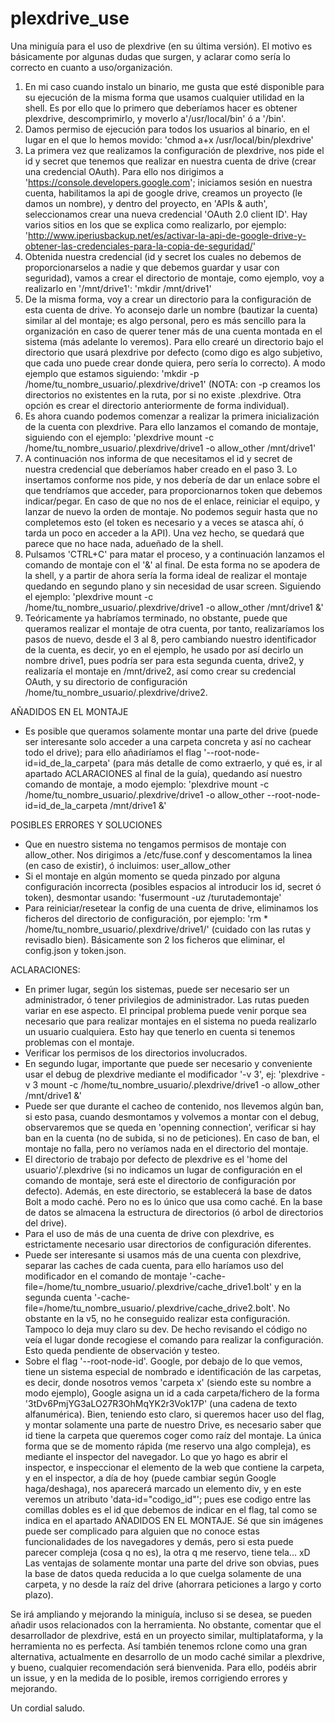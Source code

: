 # plexdrive_use
Una miniguía para el uso de plexdrive (en su última versión). El motivo es básicamente por algunas 
dudas que surgen, y aclarar como sería lo correcto en cuanto a uso/organización.

1. En mi caso cuando instalo un binario, me gusta que esté disponible para su ejecución de la 
misma forma que usamos cualquier utilidad en la shell. Es por ello que lo primero que deberíamos 
hacer es obtener plexdrive, descomprimirlo, y moverlo a'/usr/local/bin' ó a '/bin'.
2. Damos permiso de ejecución para todos los usuarios al binario, en el lugar en el que lo hemos movido: 'chmod a+x 
/usr/local/bin/plexdrive'
3. La primera vez que realizamos la configuración de plexdrive, nos pide el id y secret que 
tenemos que realizar en nuestra cuenta de drive (crear una credencial OAuth). Para ello nos 
dirigimos a 
'https://console.developers.google.com'; iniciamos sesión en nuestra cuenta, habilitamos la api de 
google drive, creamos un proyecto (le damos un nombre), y dentro del proyecto, en 'APIs & auth', 
seleccionamos crear una nueva credencial 'OAuth 2.0 client ID'. Hay varios sitios en los que se 
explica como realizarlo, por ejemplo: 
'http://www.iperiusbackup.net/es/activar-la-api-de-google-drive-y-obtener-las-credenciales-para-la-copia-de-seguridad/'
4. Obtenida nuestra credencial (id y secret los cuales no debemos de proporcionarselos a nadie y que 
debemos guardar y usar con seguridad), vamos a crear el directorio de montaje, como ejemplo, voy a 
realizarlo en '/mnt/drive1': 'mkdir /mnt/drive1'
5. De la misma forma, voy a crear un directorio para la configuración de esta cuenta de drive. Yo 
aconsejo darle un nombre (bautizar la cuenta) similar al del montaje; es algo personal, pero es más sencillo para la 
organización en caso de querer tener más de una cuenta montada en el sistema (más adelante lo 
veremos). Para ello crearé un directorio bajo el directorio que usará plexdrive por defecto (como 
digo es algo subjetivo, que cada uno puede crear donde quiera, pero sería lo correcto). A modo 
ejemplo que estamos siguiendo: 'mkdir -p
/home/tu_nombre_usuario/.plexdrive/drive1' (NOTA: con -p creamos los directorios no existentes en 
la ruta, por si no existe .plexdrive. Otra opción es crear el directorio anteriormente de forma 
individual).
6. Es ahora cuando podemos comenzar a realizar la primera inicialización de la cuenta con 
plexdrive. Para ello lanzamos el comando de montaje, siguiendo con el ejemplo: 'plexdrive mount -c 
/home/tu_nombre_usuario/.plexdrive/drive1 -o allow_other /mnt/drive1'
7. A continuación nos informa de que necesitamos el id y secret de nuestra credencial que 
deberíamos haber creado en el paso 3. Lo insertamos conforme nos pide, y nos debería de dar un enlace sobre el que tendríamos que acceder, para proporcionarnos token que debemos indicar/pegar. En caso de que no nos de el enlace, reiniciar el equipo, y lanzar de nuevo la orden de montaje. No podemos seguir hasta que no completemos esto (el token es necesario y a veces se atasca ahí, ó tarda un poco en acceder a la API). Una vez hecho, se quedará que parece que no hace nada, adueñado de la shell.
8. Pulsamos 'CTRL+C' para matar el proceso, y a continuación lanzamos el comando de montaje con el 
'&' al final. De esta forma no se apodera de la shell, y a partir de ahora sería la forma ideal de 
realizar el montaje quedando en segundo plano y sin necesidad de usar screen. Siguiendo el ejemplo: 'plexdrive mount -c
/home/tu_nombre_usuario/.plexdrive/drive1 -o allow_other /mnt/drive1 &'
9. Teóricamente ya habríamos terminado, no obstante, puede que queramos realizar el montaje de 
otra cuenta, por tanto, realizaríamos los pasos de nuevo, desde el 3 al 8, pero cambiando nuestro 
identificador de la cuenta, es decir, yo en el ejemplo, he usado por así decirlo un nombre drive1, 
pues podría ser para esta segunda cuenta, drive2, y realizaría el montaje en /mnt/drive2, así como 
crear su credencial OAuth, y su directorio de configuración 
/home/tu_nombre_usuario/.plexdrive/drive2.

AÑADIDOS EN EL MONTAJE

- Es posible que queramos solamente montar una parte del drive (puede ser interesante solo acceder a una carpeta concreta y así no cachear todo el drive); para ello añadiríamos el flag '--root-node-id=id_de_la_carpeta' (para más detalle de como extraerlo, y qué es, ir al apartado ACLARACIONES al final de la guía), quedando así nuestro comando de montaje, a modo ejemplo: 'plexdrive mount -c /home/tu_nombre_usuario/.plexdrive/drive1 -o allow_other --root-node-id=id_de_la_carpeta /mnt/drive1 &'

POSIBLES ERRORES Y SOLUCIONES

- Que en nuestro sistema no tengamos permisos de montaje con allow_other. Nos dirigimos a /etc/fuse.conf y descomentamos la linea (en caso de existir), ó incluimos: user_allow_other 
- Si el montaje en algún momento se queda pinzado por alguna configuración incorrecta (posibles espacios al introducir los id, secret ó token), desmontar usando: 'fusermount -uz /turutademontaje'
- Para reiniciar/resetear la config de una cuenta de drive, eliminamos los ficheros del directorio de configuración, por ejemplo: 'rm * /home/tu_nombre_usuario/.plexdrive/drive1/' (cuidado con las rutas y revisadlo bien). Básicamente son 2 los ficheros que eliminar, el config.json y token.json.

ACLARACIONES:

- En primer lugar, según los sistemas, puede ser necesario ser un administrador, ó tener 
privilegios de administrador. Las rutas pueden variar en ese aspecto. El principal problema puede 
venir porque sea necesario que para realizar montajes en el sistema no pueda realizarlo un usuario 
cualquiera. Esto hay que tenerlo en cuenta si tenemos problemas con el montaje.
- Verificar los permisos de los directorios involucrados.
- En segundo lugar, importante que puede ser necesario y conveniente usar el debug de plexdrive 
mediante el modificador '-v 3', ej: 'plexdrive -v 3 mount -c
/home/tu_nombre_usuario/.plexdrive/drive1 -o allow_other /mnt/drive1 &'
- Puede ser que durante el cacheo de contenido, nos llevemos algún ban, si esto pasa, cuando desmontamos y volvemos a montar con el debug, observaremos que se 
queda en 'openning connection', verificar si hay ban en la cuenta (no de subida, si no de peticiones). En caso de ban, el montaje no falla, pero no veríamos 
nada en el directorio del montaje.
- El directorio de trabajo por defecto de plexdrive es el 'home del usuario'/.plexdrive (si no indicamos un lugar de configuración en el comando de montaje, 
será este el directorio de configuración por defecto). Además, en este directorio, se establecerá la base de datos Bolt a modo caché. Pero no es lo único que 
usa como caché. En la base de datos se almacena la estructura de directorios (ó arbol de directorios del drive).
- Para el uso de más de una cuenta de drive con plexdrive, es estrictamente necesario usar directorios de configuración diferentes. 
- Puede ser interesante si usamos más de una cuenta con plexdrive, separar las caches de cada cuenta, para ello haríamos uso del modificador en el comando de montaje '-cache-file=/home/tu_nombre_usuario/.plexdrive/cache_drive1.bolt'  y en la segunda cuenta '-cache-file=/home/tu_nombre_usuario/.plexdrive/cache_drive2.bolt'. No obstante en la v5, no he conseguido realizar esta configuración. Tampoco lo deja muy claro su dev. De hecho revisando el código no veía el lugar donde recogiese el comando para realizar la configuración. Esto queda pendiente de observación y testeo.
- Sobre el flag '--root-node-id'. Google, por debajo de lo que vemos, tiene un sistema especial de nombrado e identificación de las carpetas, es decir, donde nosotros vemos 'carpeta x' (siendo este su nombre a modo ejemplo), Google asigna un id a cada carpeta/fichero de la forma '3tDv6PmjYG3aLO27R3OhMqYK2r3Vok17P' (una cadena de texto alfanumérica). Bien, teniendo esto claro, si queremos hacer uso del flag, y montar solamente una parte de nuestro Drive, es necesario saber que id tiene la carpeta que queremos coger como raíz del montaje. La única forma que se de momento rápida (me reservo una algo compleja), es mediante el inspector del navegador. Lo que yo hago es abrir el inspector, e inspeccionar el elemento de la web que contiene la carpeta, y en el inspector, a día de hoy (puede cambiar según Google haga/deshaga), nos aparecerá marcado un elemento div, y en este veremos un atributo 'data-id="codigo_id"'; pues ese codigo entre las comillas dobles es el id que debemos de indicar en el flag, tal como se indica en el apartado AÑADIDOS EN EL MONTAJE. Sé que sin imágenes puede ser complicado para alguien que no conoce estas funcionalidades de los navegadores y demás, pero si esta puede parecer compleja (cosa q no es), la otra q me reservo, tiene tela... xD Las ventajas de solamente montar una parte del drive son obvias, pues la base de datos queda reducida a lo que cuelga solamente de una carpeta, y no desde la raíz del drive (ahorrara peticiones a largo y corto plazo).

Se irá ampliando y mejorando la miniguía, incluso si se desea, se pueden añadir usos relacionados con la herramienta. No obstante, comentar que el desarrollador 
de plexdrive, está en un proyecto similar, multiplataforma, y la herramienta no es perfecta. Así también tenemos rclone como una gran alternativa, actualmente 
en desarrollo de un modo caché similar a plexdrive, y bueno, cualquier recomendación será bienvenida. Para ello, podéis abrir un issue, y en la medida de lo 
posible, iremos corrigiendo errores y mejorando.

Un cordial saludo. 



